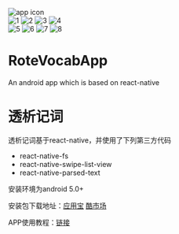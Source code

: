 ![app icon](http://awangimage.b0.upaiyun.com/github/RoteVocabApp/icon2.2.png!/fw/100)
<br />
![1](http://awangimage.b0.upaiyun.com/github/RoteVocabApp/1.png!/fw/200)
![2](http://awangimage.b0.upaiyun.com/github/RoteVocabApp/2.png!/fw/200)
![3](http://awangimage.b0.upaiyun.com/github/RoteVocabApp/3.png!/fw/200)
![4](http://awangimage.b0.upaiyun.com/github/RoteVocabApp/4.png!/fw/200)
<br />
![5](http://awangimage.b0.upaiyun.com/github/RoteVocabApp/5.png!/fw/200)
![6](http://awangimage.b0.upaiyun.com/github/RoteVocabApp/6.png!/fw/200)
![7](http://awangimage.b0.upaiyun.com/github/RoteVocabApp/7.png!/fw/200)
![8](http://awangimage.b0.upaiyun.com/github/RoteVocabApp/8.png!/fw/200)

# RoteVocabApp
An android app which is based on react-native

# 透析记词
透析记词基于react-native，并使用了下列第三方代码
- react-native-fs
- react-native-swipe-list-view
- react-native-parsed-text

安装环境为android 5.0+

安装包下载地址：[应用宝](http://sj.qq.com/myapp/detail.htm?apkName=com.rotevocabapp) [酷市场](http://www.coolapk.com/apk/com.rotevocabapp)

APP使用教程：[链接](http://rollawang.com/2016/12/04/%E9%80%8F%E6%9E%90%E8%AE%B0%E8%AF%8D1-2-0%E7%94%A8%E6%B3%95%E6%8C%87%E5%8D%97/)

